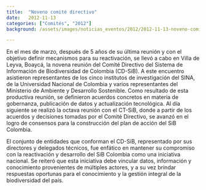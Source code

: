 ```yaml
---
title:  "Noveno comité directivo"
date:   2012-11-13
categories: ["Comités", "2012"]
background: /assets/images/noticias_eventos/2012/2012-11-13-noveno-comite-directivo-sib.png

---
```


En el mes de marzo, después de 5 años de su última reunión y con el objetivo definir mecanismos para su reactivación, se llevó a cabo en Villa de Leyva, Boaycá, la novena reunión del Comité Directivo del Sistema de Información de Biodiversidad de Colombia (CD-SiB). A este encuentro asistieron representantes de los cinco institutos de investigación del SINA, de la Universidad Nacional de Colombia y varios representantes del Ministerio de Ambiente y Desarrollo Sostenible. Como resultado de esta productiva reunión, se definieron acuerdos concretos en materia de gobernanza, publicación de datos y actualización tecnológica. Al día siguiente se realizó la octava reunión con el CT-SiB, donde a partir de los acuerdos y decisiones tomadas por el Comité Directivo, se avanzó en el logro de consensos para la construcción del plan de acción del SiB Colombia.  

El conjunto de entidades que conforman el CD-SiB, representado por sus directores y delegados técnicos, fue enfático en mantener su compromiso con la reactivación y desarrollo del SiB Colombia como una iniciativa nacional. Se reiteró que esta iniciativa debe vincular datos, información y conocimiento provenientes de múltiples actores, y a su vez brindar respuestas oportunas para el conocimiento y la gestión integral de la biodiversidad del país.
